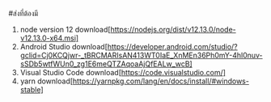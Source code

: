 #ส่งที่ต้องมี
1. node version 12 download[https://nodejs.org/dist/v12.13.0/node-v12.13.0-x64.msi]
2. Android Studio download[https://developer.android.com/studio/?gclid=Cj0KCQjwr-_tBRCMARIsAN413WT0IaE_XnMEn36Ph0mY-4hl0nuv-sSDb5wtfWUn0_zg1E6meQTZAqoaAjQfEALw_wcB]
3. Visual Studio Code download[https://code.visualstudio.com/]
4. yarn download[https://yarnpkg.com/lang/en/docs/install/#windows-stable]